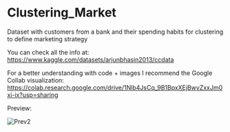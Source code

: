 # Clustering_Market
Dataset with customers from a bank and their spending habits for clustering to define marketing strategy

You can check all the info at: https://www.kaggle.com/datasets/arjunbhasin2013/ccdata

For a better understanding with code + images I recommend the Google Collab visualization: https://colab.research.google.com/drive/1Nlb4JsCq_9B1BpxXEjBwvZxxJm0xi-ix?usp=sharing

Preview:

![Prev2](https://user-images.githubusercontent.com/82041393/187798206-79a28586-8c9a-4220-80e0-fae42d58d62e.jpg)
